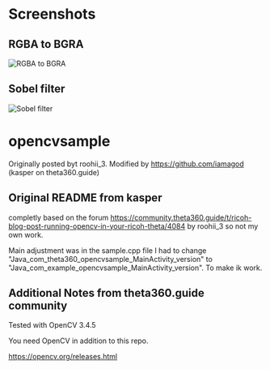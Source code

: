 # Screenshots

## RGBA to BGRA
![RGBA to BGRA](https://raw.githubusercontent.com/bluetiger9/tensorflow-theta/master/rgba2bgra.png)

## Sobel filter
![Sobel filter](https://raw.githubusercontent.com/bluetiger9/tensorflow-theta/master/sobel.png)

# opencvsample
Originally posted byt roohii_3.
Modified by https://github.com/iamagod (kasper on theta360.guide)

## Original README from kasper
completly based on the forum https://community.theta360.guide/t/ricoh-blog-post-running-opencv-in-your-ricoh-theta/4084 by roohii_3 so not my own work.

Main adjustment was in the sample.cpp file I had to change "Java_com_theta360_opencvsample_MainActivity_version"  to "Java_com_example_opencvsample_MainActivity_version". To make ik work.

## Additional Notes from theta360.guide community

Tested with OpenCV 3.4.5

You need OpenCV in addition to this repo.

https://opencv.org/releases.html

